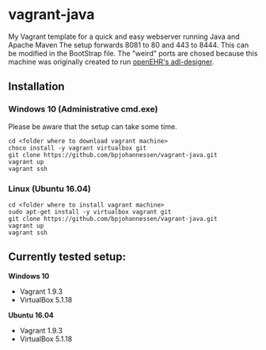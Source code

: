 # vagrant-java

My Vagrant template for a quick and easy webserver running Java and Apache Maven
The setup forwards 8081 to 80 and 443 to 8444. This can be modified in the BootStrap file. The "weird" ports are chosed because this machine was originally created to run [openEHR's adl-designer](http://github.cm/openehr/adl-designer).
 
## Installation

### Windows 10 (Administrative cmd.exe)

Please be aware that the setup can take some time.

```
cd <folder where to download vagrant machine>
choco install -y vagrant virtualbox git
git clone https://github.com/bpjohannessen/vagrant-java.git
vagrant up
vagrant ssh
```

### Linux (Ubuntu 16.04)

```
cd <folder where to install vagrant machine>
sudo apt-get install -y virtualbox vagrant git
git clone https://github.com/bpjohannessen/vagrant-java.git
vagrant up
vagrant ssh
```

## Currently tested setup:

**Windows 10**

* Vagrant 1.9.3
* VirtualBox 5.1.18

**Ubuntu 16.04**

* Vagrant 1.9.3
* VirtualBox 5.1.18